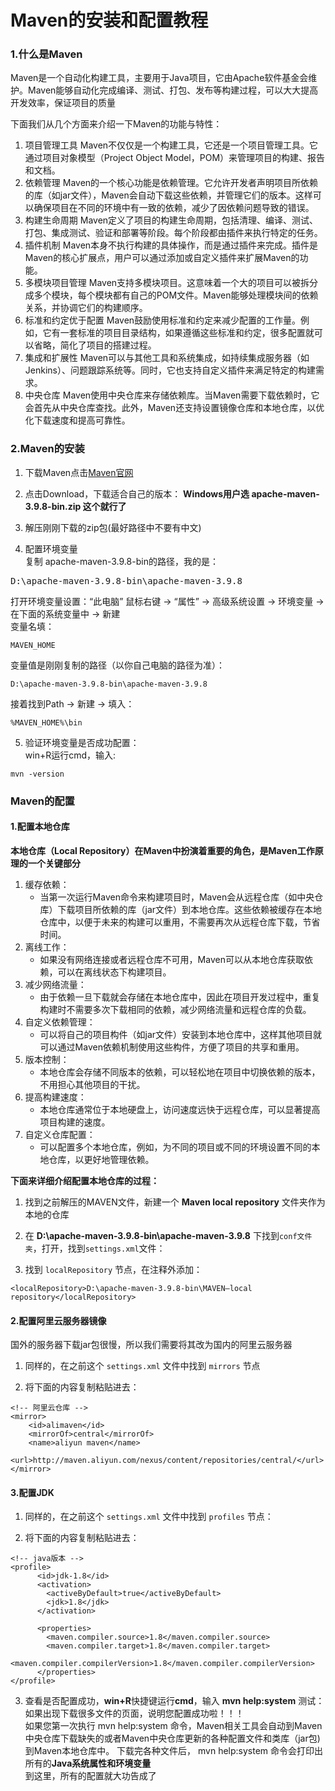 # Maven的安装和配置教程

### 1.什么是Maven
Maven是一个自动化构建工具，主要用于Java项目，它由Apache软件基金会维护。Maven能够自动化完成编译、测试、打包、发布等构建过程，可以大大提高开发效率，保证项目的质量  

下面我们从几个方面来介绍一下Maven的功能与特性：  
1. 项目管理工具
Maven不仅仅是一个构建工具，它还是一个项目管理工具。它通过项目对象模型（Project Object Model，POM）来管理项目的构建、报告和文档。
2. 依赖管理
Maven的一个核心功能是依赖管理。它允许开发者声明项目所依赖的库（如jar文件），Maven会自动下载这些依赖，并管理它们的版本。这样可以确保项目在不同的环境中有一致的依赖，减少了因依赖问题导致的错误。
3. 构建生命周期
Maven定义了项目的构建生命周期，包括清理、编译、测试、打包、集成测试、验证和部署等阶段。每个阶段都由插件来执行特定的任务。
4. 插件机制
Maven本身不执行构建的具体操作，而是通过插件来完成。插件是Maven的核心扩展点，用户可以通过添加或自定义插件来扩展Maven的功能。
5. 多模块项目管理
Maven支持多模块项目。这意味着一个大的项目可以被拆分成多个模块，每个模块都有自己的POM文件。Maven能够处理模块间的依赖关系，并协调它们的构建顺序。
6. 标准和约定优于配置
Maven鼓励使用标准和约定来减少配置的工作量。例如，它有一套标准的项目目录结构，如果遵循这些标准和约定，很多配置就可以省略，简化了项目的搭建过程。
7. 集成和扩展性
Maven可以与其他工具和系统集成，如持续集成服务器（如Jenkins）、问题跟踪系统等。同时，它也支持自定义插件来满足特定的构建需求。
8. 中央仓库
Maven使用中央仓库来存储依赖库。当Maven需要下载依赖时，它会首先从中央仓库查找。此外，Maven还支持设置镜像仓库和本地仓库，以优化下载速度和提高可靠性。

### 2.Maven的安装
1. 下载Maven点击[Maven官网](https://maven.apache.org/)
2. 点击Download，下载适合自己的版本：
**Windows用户选   apache-maven-3.9.8-bin.zip 这个就行了**
3. 解压刚刚下载的zip包(最好路径中不要有中文)

4. 配置环境变量  
复制 apache-maven-3.9.8-bin的路径，我的是：
<pre>
D:\apache-maven-3.9.8-bin\apache-maven-3.9.8
</pre>

打开环境变量设置：“此电脑” 鼠标右键 → “属性” → 高级系统设置 → 环境变量 → 在下面的系统变量中 → 新建  
变量名填：
```
MAVEN_HOME
```
变量值是刚刚复制的路径（以你自己电脑的路径为准）：
```
D:\apache-maven-3.9.8-bin\apache-maven-3.9.8
```
接着找到Path → 新建 → 填入：
```
%MAVEN_HOME%\bin
```

5. 验证环境变量是否成功配置：  
win+R运行cmd，输入:
```
mvn -version
```

### Maven的配置
#### 1.配置本地仓库
**本地仓库（Local Repository）在Maven中扮演着重要的角色，是Maven工作原理的一个关键部分**
1. 缓存依赖：
   - 当第一次运行Maven命令来构建项目时，Maven会从远程仓库（如中央仓库）下载项目所依赖的库（jar文件）到本地仓库。这些依赖被缓存在本地仓库中，以便于未来的构建可以重用，不需要再次从远程仓库下载，节省时间。
2. 离线工作：
   - 如果没有网络连接或者远程仓库不可用，Maven可以从本地仓库获取依赖，可以在离线状态下构建项目。
3. 减少网络流量：
   - 由于依赖一旦下载就会存储在本地仓库中，因此在项目开发过程中，重复构建时不需要多次下载相同的依赖，减少网络流量和远程仓库的负载。
4. 自定义依赖管理：
   - 可以将自己的项目构件（如jar文件）安装到本地仓库中，这样其他项目就可以通过Maven依赖机制使用这些构件，方便了项目的共享和重用。
5. 版本控制：
   - 本地仓库会存储不同版本的依赖，可以轻松地在项目中切换依赖的版本，不用担心其他项目的干扰。
6. 提高构建速度：
   - 本地仓库通常位于本地硬盘上，访问速度远快于远程仓库，可以显著提高项目构建的速度。
7. 自定义仓库配置：
   - 可以配置多个本地仓库，例如，为不同的项目或不同的环境设置不同的本地仓库，以更好地管理依赖。

**下面来详细介绍配置本地仓库的过程：**
1. 找到之前解压的MAVEN文件，新建一个 **Maven local repository** 文件夹作为本地的仓库  

2. 在 **D:\apache-maven-3.9.8-bin\apache-maven-3.9.8** 下找到`conf文件夹`，打开，找到`settings.xml`文件：  

3. 找到 `localRepository` 节点，在注释外添加：  
```
<localRepository>D:\apache-maven-3.9.8-bin\MAVEN—local repository</localRepository>
```

#### 2.配置阿里云服务器镜像
国外的服务器下载jar包很慢，所以我们需要将其改为国内的阿里云服务器  
1. 同样的，在之前这个 `settings.xml` 文件中找到 `mirrors` 节点  

2. 将下面的内容复制粘贴进去：
```
<!-- 阿里云仓库 -->
<mirror>
	<id>alimaven</id>
	<mirrorOf>central</mirrorOf>
	<name>aliyun maven</name>
	<url>http://maven.aliyun.com/nexus/content/repositories/central/</url>
</mirror>
```

#### 3.配置JDK
1. 同样的，在之前这个 `settings.xml` 文件中找到 `profiles` 节点：

2. 将下面的内容复制粘贴进去：
```
<!-- java版本 --> 
<profile>
	  <id>jdk-1.8</id>
	  <activation>
		<activeByDefault>true</activeByDefault>
		<jdk>1.8</jdk>
	  </activation>
 
	  <properties>
		<maven.compiler.source>1.8</maven.compiler.source>
		<maven.compiler.target>1.8</maven.compiler.target>
		<maven.compiler.compilerVersion>1.8</maven.compiler.compilerVersion>
	  </properties>
</profile>
```

3. 查看是否配置成功，**win+R**快捷键运行**cmd**，输入 **mvn help:system** 测试：
如果出现下载很多文件的页面，说明您配置成功啦！！！  
如果您第一次执行 mvn help:system 命令，Maven相关工具会自动到Maven中央仓库下载缺失的或者Maven中央仓库更新的各种配置文件和类库（jar包)到Maven本地仓库中。
下载完各种文件后， mvn help:system 命令会打印出所有的**Java系统属性和环境变量**  
到这里，所有的配置就大功告成了  
